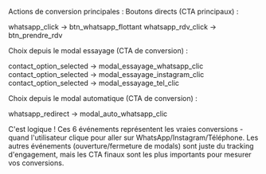 Actions de conversion principales :
Boutons directs (CTA principaux) :

whatsapp_click → btn_whatsapp_flottant
whatsapp_rdv_click → btn_prendre_rdv

Choix depuis le modal essayage (CTA de conversion) :

contact_option_selected → modal_essayage_whatsapp_clic
contact_option_selected → modal_essayage_instagram_clic
contact_option_selected → modal_essayage_tel_clic

Choix depuis le modal automatique (CTA de conversion) :

whatsapp_redirect → modal_auto_whatsapp_clic


C'est logique ! Ces 6 événements représentent les vraies conversions - quand l'utilisateur clique pour aller sur WhatsApp/Instagram/Téléphone.
Les autres événements (ouverture/fermeture de modals) sont juste du tracking d'engagement, mais les CTA finaux sont les plus importants pour mesurer vos conversions.